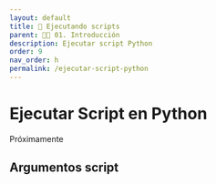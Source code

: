 ```yaml
---
layout: default
title: 📙 Ejecutando scripts
parent: 🕺🏻 01. Introducción
description: Ejecutar script Python
order: 9
nav_order: h
permalink: /ejecutar-script-python
---
```


# Ejecutar Script en Python

Próximamente

## Argumentos script

